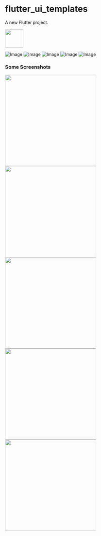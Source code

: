 # flutter_ui_templates

A new Flutter project.

<a href="https://www.buymeacoffee.com/mitesh"><img src="https://cdn.buymeacoffee.com/buttons/v2/default-yellow.png" height="60"></a>

![Image](flutter_ui_templates/assets/introduction_animation/introduction_animation.png)
![Image](flutter_ui_templates/assets/hotel/hotel_booking.png)
![Image](flutter_ui_templates/assets/fitness_app/fitness_app.png)
![Image](assets/custom_drawer.png)
![Image](flutter_ui_templates/assets/design_course/design_course.png)

### Some Screenshots

<img src="assets/introduction_animation.gif" height="300em"><img src="assets/hotel_booking.gif" height="300em"><img src="assets/custom_drawer.gif" height="300em"><img src="assets/fitness_app.gif" height="300em" /> <img src="assets/design_course.gif" height="300em" />
